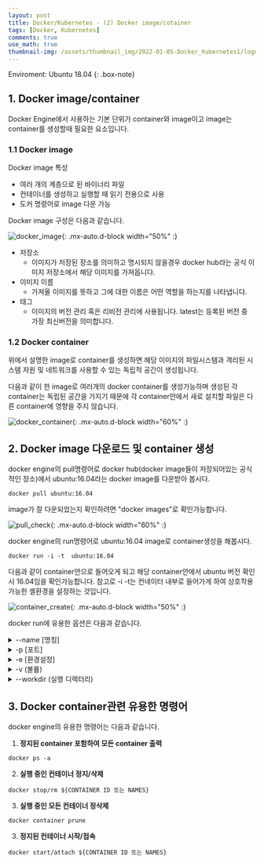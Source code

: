 ```yaml
---
layout: post
title: Docker/Kubernetes - (2) Docker image/cotainer
tags: [Docker, Kubernetes]
comments: true
use_math: true
thumbnail-img: /assets/thumbnail_img/2022-01-05-Docker_Kubernetes1/logo.png
---
```


Enviroment: Ubuntu 18.04 
{: .box-note}
## 1. Docker image/container
Docker Engine에서 사용하는 기본 단위가 container와 image이고 image는 container를 생성할때 필요한 요소입니다.

### 1.1 Docker image 

Docker image 특성
- 여러 개의 계층으로 된 바이너리 파일
- 컨테이너를 생성하고 실행할 때 읽기 전용으로 사용
- 도커 명령어로 image 다운 가능

Docker image 구성은 다음과 같습니다.

![docker_image](https://da2so.github.io/assets/post_img/2022-01-06-Docker_Kubernetes2/1.png){: .mx-auto.d-block width="50%" :}

- 저장소
	- 이미지가 저장된 장소를 의미하고 명시되지 않을경우 docker hub라는 공식 이미지 저장소에서 해당 이미지를 가져옵니다.
- 이미지 이름
	- 가져올 이미지를 뜻하고 그에 대한 이름은 어떤 역할을 하는지를 나타냅니다.
- 태그
	- 이미지의 버전 관리 혹은 리비전 관리에 사용됩니다. latest는 등록된 버전 중 가장 최신버전을 의미합니다.

### 1.2 Docker container

위에서 설명한 image로 container를 생성하면 해당 이미지의 파일시스템과 격리된 시스템 자원 및 네트워크를 사용할 수 있는 독립적 공간이 생성됩니다.

다음과 같이 한 image로 여러개의 docker container를 생성가능하며 생성된 각 container는 독립된 공간을 가지기 때문에 각 container안에서 새로 설치할 파일은
다른 container에 영향을 주지 않습니다.

![docker_container](https://da2so.github.io/assets/post_img/2022-01-06-Docker_Kubernetes2/2.png){: .mx-auto.d-block width="60%" :}

## 2. Docker image 다운로드 및 container 생성

docker engine의 pull명령어로 docker hub(docker image들이 저장되어있는 공식적인 장소)에서 ubuntu:16.04라는 docker image를 다운받아 봅시다.

```
docker pull ubuntu:16.04 
```

image가 잘 다운되었는지 확인하려면 "docker images"로 확인가능합니다.

![pull_check](https://da2so.github.io/assets/post_img/2022-01-06-Docker_Kubernetes2/3.png){: .mx-auto.d-block width="60%" :}


docker engine의 run명령어로 ubuntu:16.04 image로 container생성을 해봅시다.

```
docker run -i -t  ubuntu:16.04 
```

다음과 같이 container안으로 들어오게 되고 해당 container안에서 ubuntu 버전 확인시 16.04임을 확인가능합니다. 참고로 -i -t는 컨네이터 내부로 들어가게 하여 상호작용 가능한 셸환경을 설정하는 것입니다. 


![container_create](https://da2so.github.io/assets/post_img/2022-01-06-Docker_Kubernetes2/4.png){: .mx-auto.d-block width="50%" :}


docker run에 유용한 옵션은 다음과 같습니다.

<details>
<summary>--name [명칭]</summary>
<div markdown="1">

```
docker run -i -t  --name myubuntu ubuntu:16.04 
```
name옵션은 container의 명칭을 정해주는 것입니다. 
</div>
</details>


<details>
<summary>-p [포트]</summary>
<div markdown="1">

```
docker run -i -t -p 88:80 ubuntu:16.04 
```
-p 뒤의 88(호스트의 포트):80(컨테이너 포트)로 호스트와 컨테이너의 포트를 바인딩시킵니다. 
컨테이너안의 apache 웹서비스가 설치되어 있고 해당 웹서비스가 80포트를 사용하게될 경우 다음과 같은 접근이 가능합니다.
1. 외부에서 호스트의 IP의 88번 포트로 접근
2. 88번 포트는 컨테이너의 80번 포트로 포워딩
3. 컨테이너 안의 웹서버 접근 가능

</div>
</details>

<details>
<summary>-e [환경설정]</summary>
<div markdown="1">

```
docker run -i -t -e MYSQL_ROOT_PASSWORD=password mysql 
```
-e옵션은 컨테이너 내부의 환경변수를 설정합니다. DB(mysql)과 같은 특정 image에서는 e옵션을 통해 환경설정을 안해줄경우 실행이 되지않는 경우가 있으니 주의하세요.

</div>
</details>


<details>
<summary>-v (볼륨)</summary>
<div markdown="1">

```
docker run -i -t -v /home/wordpress_db:/var/lib/mysql mysql:5.7
```
-v옵션 뒤의 home/wordpress_db(호스트의 볼륨):/var/lib/mysql(컨테이너 볼륨)은 호스트의 디렉터리와 컨테이너의 디렉터리를 공유한다는 뜻입니다.
</div>
</details>

<details>
<summary>--workdir (실행 디렉터리)</summary>
<div markdown="1">

```
docker run -i -t --workdir="/var/www" nginx:latest
```
--workdir 옵션 뒤의 /var/www 디렉토리에서 프로세스가 실행된다라는 뜻입니다.
</div>
</details>

## 3. Docker container관련 유용한 명령어


docker engine의 유용한 명령어는 다음과 같습니다.

1. **정지된 container 포함하여 모든 container 출력**
```
docker ps -a
```

2. **실행 중인 컨테이너 정지/삭제**
```
docker stop/rm ${CONTAINER ID 또는 NAMES}
```

3. **실행 중인 모든 컨테이너 정삭제**
```
docker container prune
```

3. **정지된 컨테이너 시작/접속**
```
docker start/attach ${CONTAINER ID 또는 NAMES}
```
